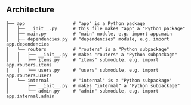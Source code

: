 ## Architecture

    ├── app                  # "app" is a Python package    
    │   ├── __init__.py      # this file makes "app" a "Python package"
    │   ├── main.py          # "main" module, e.g. import app.main
    │   ├── dependencies.py  # "dependencies" module, e.g. import app.dependencies
    │   └── routers          # "routers" is a "Python subpackage"
    │   │   ├── __init__.py  # makes "routers" a "Python subpackage"
    │   │   ├── items.py     # "items" submodule, e.g. import app.routers.items
    │   │   └── users.py     # "users" submodule, e.g. import app.routers.users
    │   └── internal         # "internal" is a "Python subpackage"
    │       ├── __init__.py  # makes "internal" a "Python subpackage"
    │       └── admin.py     # "admin" submodule, e.g. import app.internal.admin

    
